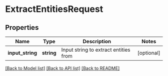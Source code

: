 # ExtractEntitiesRequest

## Properties
Name | Type | Description | Notes
------------ | ------------- | ------------- | -------------
**input_string** | **string** | Input string to extract entities from | [optional] 

[[Back to Model list]](../README.md#documentation-for-models) [[Back to API list]](../README.md#documentation-for-api-endpoints) [[Back to README]](../README.md)


